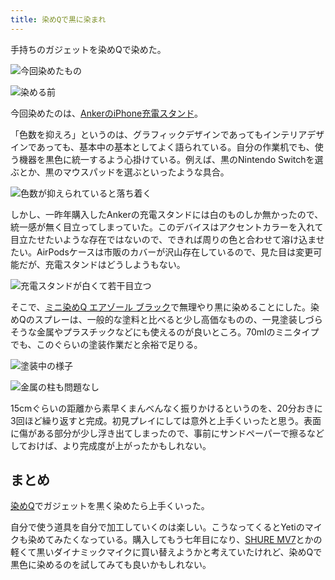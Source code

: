 ```yaml
---
title: 染めQで黒に染まれ
---
```

手持ちのガジェットを染めQで染めた。

![](https://lh6.googleusercontent.com/EKu5APc3gzzBGwtbhAzK_q7vfiC9InuzQYThlcwGAIb7RvyreOPkERe3krm0QIcW4AhLw9mq8kS9xf2BII03kPAI_PHcr9uqA-yH1XheJ53gjbgOtX_W3nwoKm9StotHCAgoE2F_kKKu1IGaHXnF5w "今回染めたもの")

![](https://lh6.googleusercontent.com/7gSSp8usM_BZaZLBvXxGAh60PulKL5YLrwVXhkS4KagGp9Xs-BDPRz3ee3xtsOdh0__jbctV6b8rRADJcwXArBv6qiuIlAWznkTImg7Hc6aJ_FSU-iLDHv9ERd9vGf0IQ9PvGCtIQO4wF5MQgdTTTQ "染める前")

今回染めたのは、[AnkerのiPhone充電スタンド](https://r7kamura.com/articles/2021-09-06-anker-iphone-stand)。

「色数を抑えろ」というのは、グラフィックデザインであってもインテリアデザインであっても、基本中の基本としてよく語られている。自分の作業机でも、使う機器を黒色に統一するよう心掛けている。例えば、黒のNintendo Switchを選ぶとか、黒のマウスパッドを選ぶといったような具合。

![](https://lh5.googleusercontent.com/eleSXCQh_TPhdHn1NXk51i5Z_OaBLXFCITCejhroXoK4LISAHQPNEhK3RYzqSvtBytaZ06ZLKz_uQWdY_-ix_BJEWUYU8LN4B20dgDWacB03RD-tsOQoO7bxRLqBOmvu07jwhIH0C947Nmaz3PuSqQ "色数が抑えられていると落ち着く")

しかし、一昨年購入したAnkerの充電スタンドには白のものしか無かったので、統一感が無く目立ってしまっていた。このデバイスはアクセントカラーを入れて目立たせたいような存在ではないので、できれば周りの色と合わせて溶け込ませたい。AirPodsケースは市販のカバーが沢山存在しているので、見た目は変更可能だが、充電スタンドはどうしようもない。

![](https://lh4.googleusercontent.com/GcguPZyFZ7XOlaB7BOjv_0TgK-tLDzLkU9jdDBk93GHMawA5sa9Fv_JyIB8VuAIPzEC23UAHSIOM1p5caVZYrTMwe8Q--qYju39ozfBGVoOqjWq_qzQTvrVNNKHgKaNY_Lpw-KymWHlfXcyS5802zQ "充電スタンドが白くて若干目立つ")

そこで、[ミニ染めQ エアゾール ブラック](https://www.amazon.co.jp/dp/B003QMFUKO)で無理やり黒に染めることにした。染めQのスプレーは、一般的な塗料と比べると少し高価なものの、一見塗装しづらそうな金属やプラスチックなどにも使えるのが良いところ。70mlのミニタイプでも、このぐらいの塗装作業だと余裕で足りる。

![](https://lh4.googleusercontent.com/2mMDbYhpDGcDbeEY5_TvWzcvBSvv_esH8S6hDgtc8BXu32qeF5a8El5yzG8eWhK8ZOU7CFzt14mXDFNBxi7nZxQuCeo1Ig14FexEtjcAoLf7u2n-0J1nFqPExcJxejzzeMjuun6J6_xJtF-j76Nj1w "塗装中の様子")

![](https://lh3.googleusercontent.com/JyJPsBW8vfXdrbPrE_QLhEJtV-0g00uDosh00wXL46CpvONildFzWVUV7NAKi9RuIx9VjiRjqQiUQqwNUCNzs-qBGEFLR8StqwMWYnigXseSwl_R0CkwtH9jTydWi30k7ZJqsJzUc651O7lOalfzNw "金属の柱も問題なし")

15cmぐらいの距離から素早くまんべんなく振りかけるというのを、20分おきに3回ほど繰り返すと完成。初見プレイにしては意外と上手くいったと思う。表面に傷がある部分が少し浮き出てしまったので、事前にサンドペーパーで擦るなどしておけば、より完成度が上がったかもしれない。

まとめ
---

[染めQ](https://www.amazon.co.jp/dp/B003QMFUKO)でガジェットを黒く染めたら上手くいった。

自分で使う道具を自分で加工していくのは楽しい。こうなってくるとYetiのマイクも染めてみたくなっている。購入してもう七年目になり、[SHURE MV7](https://www.amazon.co.jp/dp/B08KY7G1GV)とかの軽くて黒いダイナミックマイクに買い替えようかと考えていたけれど、染めQで黒色に染めるのを試してみても良いかもしれない。
